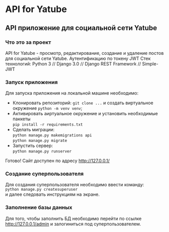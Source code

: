 # API for Yatube
## API приложение для социальной сети Yatube


### Что это за проект

API for Yatube - просмотр, редактирование, создание и удаление постов для социальной сети Yatube. Аутентификацию по токену JWT
Стек технологий: Python 3 // Django 3.0 // Django REST Framework // Simple-JWT


### Запуск приложения

Для запуска приложения на локальной машине необходимо:

- Клонировать репозиторий: ``` git clone ... ``` и создать виртуальное окружение ``` python -m venv venv ```;
- Активировать аиртуальное окружение и установить необходимые паккеты  
``` pip install -r requirements.txt ```
- Сделать миграции:  
``` python manage.py makemigrations api ```  
``` python manage.py migrate ```
- Запустить сервер:  
``` python manage.py runserver ```

Готово! Сайт доступен по адресу http://127.0.0.1/


### Создание суперпользователя

Для создания суперпользователя необходимо ввести команду:  
``` python manage.py createsuperuser ```  
и далее следовать инструкциям на экране.


### Заполнение базы данных

Для того, чтобы заполнить БД необходимо перейти по ссылке http://127.0.0.1/admin и залогиниться под суперпользователем.